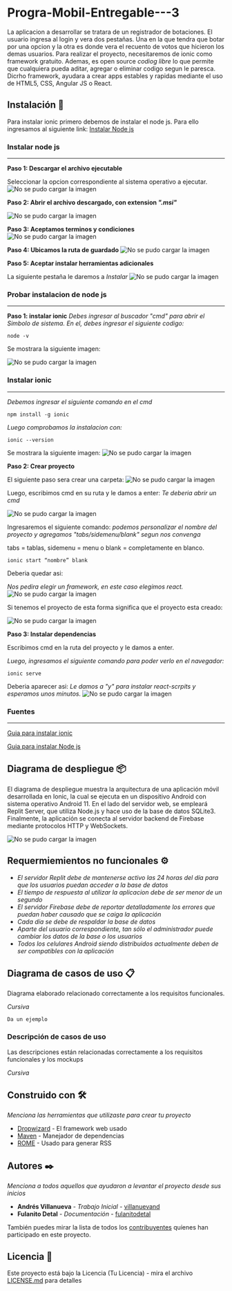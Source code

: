 # Progra-Mobil-Entregable---3


La aplicacion a desarrollar se tratara de un registrador de botaciones. El usuario ingresa al login y vera dos pestañas. Una en la que tendra que botar por una opcion y la otra es donde vera el recuento de votos que hicieron los demas usuarios. Para realizar el proyecto, necesitaremos de ionic como framework gratuito. Ademas, es open source _codiog libre_ lo que permite que cualquiera pueda aditar, agregar o eliminar codigo segun le paresca. Dicrho framework, ayudara a crear apps estables y rapidas mediante el uso de HTML5, CSS, Angular JS o React.



## Instalación 🔧

Para instalar ionic primero debemos de instalar el node js. Para ello ingresamos al siguiente link:
[Instalar Node js](https://nodejs.org/en/download)
 

### Instalar node js 
---

**Paso 1: Descargar el archivo ejecutable**

Seleccionar la opcion correspondiente al sistema operativo a ejecutar.
![No se pudo cargar la imagen](images/node1.PNG)

**Paso 2: Abrir el archivo descargado, con extension _".msi"_**

![No se pudo cargar la imagen](images/node2.PNG)

**Paso 3: Aceptamos terminos y condiciones**
![No se pudo cargar la imagen](images/node3.PNG)

**Paso 4: Ubicamos la ruta de guardado**
![No se pudo cargar la imagen](images/node4.PNG)

**Paso 5: Aceptar instalar herramientas adicionales**

La siguiente pestaña le daremos a _Instalar_
![No se pudo cargar la imagen](images/node5.PNG)

### Probar instalacion de node js 
---
**Paso 1: instalar ionic**
_Debes ingresar al buscador "cmd" para abrir el Simbolo de sistema. En el, debes ingresar el siguiente codigo:_
```
node -v
```
Se mostrara la siguiente imagen:

![No se pudo cargar la imagen](images/node6.PNG)

### Instalar ionic
---
_Debemos ingresar el siguiente comando en el cmd_
```
npm install -g ionic
```
_Luego comprobamos la instalacion con:_
```
ionic --version
```
Se mostrara la siguiente imagen:
![No se pudo cargar la imagen](images/cmd1.PNG)

**Paso 2: Crear proyecto**

El siguiente paso sera crear una carpeta:
![No se pudo cargar la imagen](images/carpeta1.PNG)

Luego, escribimos cmd en su ruta y le damos a enter:
_Te deberia abrir un cmd_

![No se pudo cargar la imagen](images/carpeta2.PNG)

Ingresaremos el siguiente comando:
_podemos personalizar el nombre del proyecto y agregamos "tabs/sidemenu/blank" segun nos convenga_

tabs = tablas, sidemenu = menu o blank = completamente en blanco.

```
ionic start “nombre” blank
```
Deberia quedar asi:

_Nos pedira elegir un framework, en este caso elegimos react._
![No se pudo cargar la imagen](images/proyecto1.PNG)

Si tenemos el proyecto de esta forma significa que el proyecto esta creado:

![No se pudo cargar la imagen](images/proyecto2.PNG)

**Paso 3: Instalar dependencias**

Escribimos cmd en la ruta del proyecto y le damos a enter.

_Luego, ingresamos el siguiente comando para poder verlo en el navegador:_
```
ionic serve
```

Deberia aparecer asi:
_Le damos a "y" para instalar react-scrpits y esperamos unos minutos._
![No se pudo cargar la imagen](images/proyecto3.PNG)

### Fuentes
---
[Guia para instalar ionic](https://www.digitaldot.es/crear-app-ionic-visual-studio-code/)

[Guia para instalar Node js](https://codigofacilito.com/articulos/instalar-nodejs-windows)

## Diagrama de despliegue 📦
El diagrama de despliegue muestra la arquitectura de una aplicación móvil desarrollada en Ionic, la cual se ejecuta en un dispositivo Android con sistema operativo Android 11. En el lado del servidor web, se empleará Replit Server, que utiliza Node.js y hace uso de la base de datos SQLite3. Finalmente, la aplicación se conecta al servidor backend de Firebase mediante protocolos HTTP y WebSockets.

![No se pudo cargar la imagen](images/despliegue.PNG)



## Requermiemientos no funcionales ⚙️

* _El servidor Replit debe de mantenerse activo las 24 horas del día para que los usuarios puedan acceder a la base de datos_
* _El tiempo de respuesta al utilizar la aplicacion debe de ser menor de un segundo_
* _El servidor Firebase debe de reportar detalladamente los errores que puedan haber causado que se caiga la aplicación_
* _Cada día se debe de respaldar la base de datos_
* _Aparte del usuario correspondiente, tan sólo el administrador puede cambiar los datos de la base o los usuarios_
* _Todos los celulares Android siendo distribuidos actualmente deben de ser compatibles con la aplicación_

## Diagrama de casos de uso 📋

Diagrama elaborado relacionado correctamente a los
requisitos funcionales.

_Cursiva_

```
Da un ejemplo
```

### Descripción de casos de uso 
Las descripciones están relacionadas correctamente a los
requisitos funcionales y los mockups

_Cursiva_


## Construido con 🛠️

_Menciona las herramientas que utilizaste para crear tu proyecto_

* [Dropwizard](http://www.dropwizard.io/1.0.2/docs/) - El framework web usado
* [Maven](https://maven.apache.org/) - Manejador de dependencias
* [ROME](https://rometools.github.io/rome/) - Usado para generar RSS


## Autores ✒️

_Menciona a todos aquellos que ayudaron a levantar el proyecto desde sus inicios_

* **Andrés Villanueva** - *Trabajo Inicial* - [villanuevand](https://github.com/villanuevand)
* **Fulanito Detal** - *Documentación* - [fulanitodetal](#fulanito-de-tal)

También puedes mirar la lista de todos los [contribuyentes](https://github.com/your/project/contributors) quíenes han participado en este proyecto. 

## Licencia 📄

Este proyecto está bajo la Licencia (Tu Licencia) - mira el archivo [LICENSE.md](LICENSE.md) para detalles

